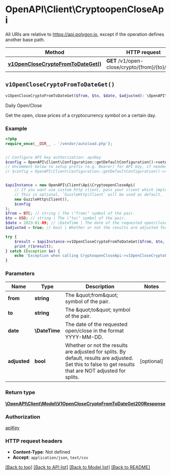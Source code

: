 # OpenAPI\Client\CryptoopenCloseApi

All URIs are relative to https://api.polygon.io, except if the operation defines another base path.

| Method | HTTP request | Description |
| ------------- | ------------- | ------------- |
| [**v1OpenCloseCryptoFromToDateGet()**](CryptoopenCloseApi.md#v1OpenCloseCryptoFromToDateGet) | **GET** /v1/open-close/crypto/{from}/{to}/{date} | Daily Open/Close |


## `v1OpenCloseCryptoFromToDateGet()`

```php
v1OpenCloseCryptoFromToDateGet($from, $to, $date, $adjusted): \OpenAPI\Client\Model\V1OpenCloseCryptoFromToDateGet200Response
```

Daily Open/Close

Get the open, close prices of a cryptocurrency symbol on a certain day.

### Example

```php
<?php
require_once(__DIR__ . '/vendor/autoload.php');


// Configure API key authorization: apiKey
$config = OpenAPI\Client\Configuration::getDefaultConfiguration()->setApiKey('apiKey', 'YOUR_API_KEY');
// Uncomment below to setup prefix (e.g. Bearer) for API key, if needed
// $config = OpenAPI\Client\Configuration::getDefaultConfiguration()->setApiKeyPrefix('apiKey', 'Bearer');


$apiInstance = new OpenAPI\Client\Api\CryptoopenCloseApi(
    // If you want use custom http client, pass your client which implements `GuzzleHttp\ClientInterface`.
    // This is optional, `GuzzleHttp\Client` will be used as default.
    new GuzzleHttp\Client(),
    $config
);
$from = BTC; // string | The \"from\" symbol of the pair.
$to = USD; // string | The \"to\" symbol of the pair.
$date = 2023-01-09; // \DateTime | The date of the requested open/close in the format YYYY-MM-DD.
$adjusted = true; // bool | Whether or not the results are adjusted for splits.  By default, results are adjusted. Set this to false to get results that are NOT adjusted for splits.

try {
    $result = $apiInstance->v1OpenCloseCryptoFromToDateGet($from, $to, $date, $adjusted);
    print_r($result);
} catch (Exception $e) {
    echo 'Exception when calling CryptoopenCloseApi->v1OpenCloseCryptoFromToDateGet: ', $e->getMessage(), PHP_EOL;
}
```

### Parameters

| Name | Type | Description  | Notes |
| ------------- | ------------- | ------------- | ------------- |
| **from** | **string**| The \&quot;from\&quot; symbol of the pair. | |
| **to** | **string**| The \&quot;to\&quot; symbol of the pair. | |
| **date** | **\DateTime**| The date of the requested open/close in the format YYYY-MM-DD. | |
| **adjusted** | **bool**| Whether or not the results are adjusted for splits.  By default, results are adjusted. Set this to false to get results that are NOT adjusted for splits. | [optional] |

### Return type

[**\OpenAPI\Client\Model\V1OpenCloseCryptoFromToDateGet200Response**](../Model/V1OpenCloseCryptoFromToDateGet200Response.md)

### Authorization

[apiKey](../../README.md#apiKey)

### HTTP request headers

- **Content-Type**: Not defined
- **Accept**: `application/json`, `text/csv`

[[Back to top]](#) [[Back to API list]](../../README.md#endpoints)
[[Back to Model list]](../../README.md#models)
[[Back to README]](../../README.md)
